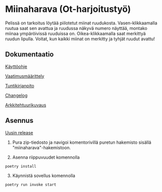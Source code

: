 # Miinaharava (Ot-harjoitustyö)

Pelissä on tarkoitus löytää piilotetut miinat ruudukosta. Vasen-klikkaamalla ruutua saat sen avattua ja ruudussa näkyvä numero näyttää, montako miinaa ympäröivissä ruuduissa on. Oikea-klikkaamalla saat merkittyä ruudun lipulla. Voitat, kun kaikki miinat on merkitty ja tyhjät ruudut avattu!

## Dokumentaatio
[Käyttöohje](https://github.com/mizhonka/ot-harjoitustyo/blob/main/dokumentaatio/kayttoohje.md)

[Vaatimusmäärittely](https://github.com/mizhonka/ot-harjoitustyo/blob/main/dokumentaatio/vaatimusmaarittely.md)

[Tuntikirjanpito](https://github.com/mizhonka/ot-harjoitustyo/blob/main/dokumentaatio/tuntikirjanpito.md)

[Changelog](https://github.com/mizhonka/ot-harjoitustyo/blob/main/dokumentaatio/changelog.md)

[Arkkitehtuurikuvaus](https://github.com/mizhonka/ot-harjoitustyo/blob/main/dokumentaatio/arkkitehtuuri.md)

## Asennus
[Uusin release](https://github.com/mizhonka/ot-harjoitustyo/releases/tag/viikko5)

1. Pura zip-tiedosto ja navigoi komentorivillä puretun hakemisto sisällä "miinaharava"-hakemistoon.

2. Asenna riippuvuudet komennolla
```
poetry install
```

3. Käynnistä sovellus komennolla
```
poetry run invoke start
```
